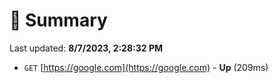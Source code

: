 # 📖 Summary
Last updated: **8/7/2023, 2:28:32 PM**

- `GET` [https://google.com](https://google.com) - **Up** (209ms)
